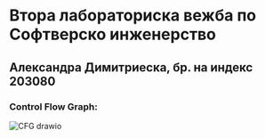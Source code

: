 # Втора лабораториска вежба по Софтверско инженерство
## Александра Димитриеска, бр. на индекс 203080
### Control Flow Graph:

![CFG drawio](https://github.com/alekksandradimitrieska/SI_2023_lab2_203080/assets/126674097/05b6aec9-a627-4e2a-854e-9a171cd7c4e1)


